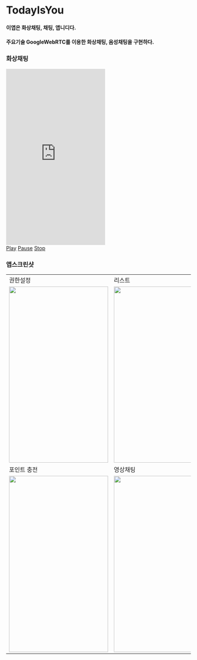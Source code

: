 # TodayIsYou
#### 이앱은 화상채팅, 채팅, 앱니디다.
#### 주요기술 GoogleWebRTC를 이용한 화상채팅, 음성채팅을 구현하다.


<script type="text/javascript" src="/path/to/jquery-1.10.1.min.js"></script>
<script type="text/javascript" src="/path/to/jquery.videoController.min.js"></script>
### 화상채팅
<body>
	<iframe id="my-video" src="https://github.com/iruri2010/TodayIsYou/blob/master/video.mp4" width="270" height="480" frameborder="0" allowfullscreen></iframe>
  <div class="controls">
	    <a href="#" onclick="playVideo();">Play</a>
	    <a href="#" onclick="pauseVideo();">Pause</a>
	    <a href="#" onclick="stopVideo();">Stop</a>
	</div>
</body>
<script type="text/javascript">
	$(document).ready(function() {
		$('#my-video').videoController();
	});
</script>


### 앱스크린샷
<table>
<tr>
  <td>권한설정</td>
  <td>리스트</td>
  <td>채팅</td>
</tr>
<tr>
  <td><img src="https://github.com/iruri2010/TodayIsYou/blob/master/permission.PNG" width=270, height=480></td>
  <td><img src="https://github.com/iruri2010/TodayIsYou/blob/master/imagetalk.PNG" width=270, height=480></td>
  <td><img src="https://github.com/iruri2010/TodayIsYou/blob/master/chatting.PNG" width=270, height=480></td>
</tr>
<tr>
  <td>포인트 충전</td> 
  <td>영상채팅</td>
</tr>
<tr>
  <td><img src="https://github.com/iruri2010/TodayIsYou/blob/master/purchase.PNG" width=270, height=480></td>
  <td><img src="https://github.com/iruri2010/TodayIsYou/blob/master/webrtc.PNG" width=270, height=480></td>
</tr>
<table>
